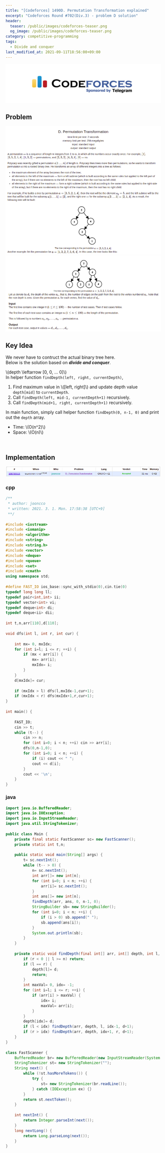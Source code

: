 ```yaml
---
title: "[Codeforces] 1490D. Permutation Transformation explained"
excerpt: "Codeforces Round #702(Div.3) - problem D solution"
header:
  teaser: /public/images/codeforces-teaser.png
  og_image: /public/images/codeforces-teaser.png
category: competitive-programming
tags:
  - Divide and conquer
last_modified_at: 2021-09-11T18:56:00+09:00
---
```

<a href="https://codeforces.com/">
    <img src="/public/images/codeforces-logo.jpeg"/>
</a>

## Problem
<a href="http://codeforces.com/contest/1490/problem/D">
    <img src="/public/images/codeforces-1490D.png"/>
    <img src="/public/images/codeforces-1490D_.png"/>
</a>

<br/>

## Key Idea

We never have to contruct the actual binary tree here.  
Below is the solution based on _**divide and conquer**_.  

\\(depth \leftarrow [0, 0, … 0]\\)  
In helper function `findDepth(left, right, currentDepth)`,  
1. Find maximum value in \\([left, right]\\) and update depth value `depth[mid]` to `currentDepth`.
2. Call `findDepth(left, mid-1, currentDepth+1)` recursively.
3. Call `findDepth(mid+1, right, currentDepth+1)` recursively.

In main function, simply call helper function `findDepth(0, n-1, 0)` and print out the `depth` array.

- Time: \\(O(n^2)\\)
- Space: \\(O(n)\\)

<br/>

## Implementation
<img src="/public/images/codeforces-1490D-result.png"/>

### cpp

```cpp
/**
 * author: jooncco
 * written: 2021. 3. 1. Mon. 17:58:38 [UTC+9]
 **/

#include <iostream>
#include <iomanip>
#include <algorithm>
#include <string>
#include <string.h>
#include <vector>
#include <deque>
#include <queue>
#include <set>
#include <cmath>
using namespace std;

#define FAST_IO ios_base::sync_with_stdio(0),cin.tie(0)
typedef long long ll;
typedef pair<int,int> ii;
typedef vector<int> vi;
typedef deque<int> di;
typedef deque<ii> dii;

int t,n,arr[110],d[110];

void dfs(int l, int r, int cur) {

    int mx= 0, mxIdx;
    for (int i=l; i <= r; ++i) {
        if (mx < arr[i]) {
            mx= arr[i];
            mxIdx= i;
        }
    }
    d[mxIdx]= cur;

    if (mxIdx > l) dfs(l,mxIdx-1,cur+1);
    if (mxIdx < r) dfs(mxIdx+1,r,cur+1);
}

int main() {
    
    FAST_IO;
    cin >> t;
    while (t--) {
        cin >> n;
        for (int i=0; i < n; ++i) cin >> arr[i];
        dfs(0,n-1,0);
        for (int i=0; i < n; ++i) {
            if (i) cout << " ";
            cout << d[i];
        }
        cout << '\n';
    }
}

```

### java

```java
import java.io.BufferedReader;
import java.io.IOException;
import java.io.InputStreamReader;
import java.util.StringTokenizer;

public class Main {
    private final static FastScanner sc= new FastScanner();
    private static int t,n;

    public static void main(String[] args) {
        t= sc.nextInt();
        while (t-- > 0) {
            n= sc.nextInt();
            int arr[]= new int[n];
            for (int i=0; i < n; ++i) {
                arr[i]= sc.nextInt();
            }
            int ans[]= new int[n];
            findDepth(arr, ans, 0, n-1, 0);
            StringBuilder sb= new StringBuilder();
            for (int i=0; i < n; ++i) {
                if (i > 0) sb.append(" ");
                sb.append(ans[i]);
            }
            System.out.println(sb);
        }
    }

    private static void findDepth(final int[] arr, int[] depth, int l, int r, int d) {
        if (r < 0 || l >= n) return;
        if (l == r) {
            depth[l]= d;
            return;
        }
        int maxVal= 0, idx= -1;
        for (int i=l; i <= r; ++i) {
            if (arr[i] > maxVal) {
                idx= i;
                maxVal= arr[i];
            }
        }
        depth[idx]= d;
        if (l < idx) findDepth(arr, depth, l, idx-1, d+1);
        if (r > idx) findDepth(arr, depth, idx+1, r, d+1);
    }
}

class FastScanner {
    BufferedReader br= new BufferedReader(new InputStreamReader(System.in));
    StringTokenizer st= new StringTokenizer("");
    String next() {
        while (!st.hasMoreTokens()) {
            try {
                st= new StringTokenizer(br.readLine());
            } catch (IOException ex) {}
        }
        return st.nextToken();
    }

    int nextInt() {
        return Integer.parseInt(next());
    }
    long nextLong() {
        return Long.parseLong(next());
    }
}

```